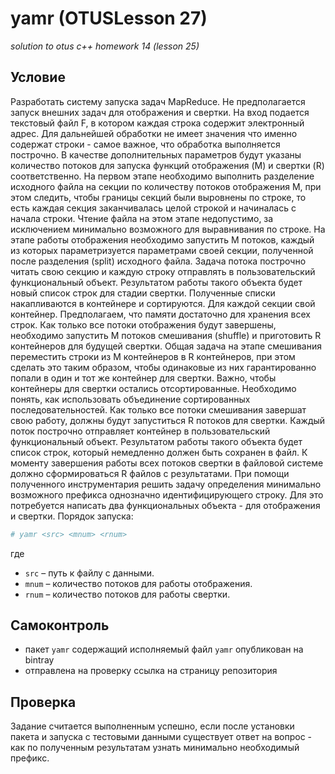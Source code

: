 # yamr (OTUSLesson 27)
_solution to otus c++ homework 14 (lesson 25)_

## Условие

Разработать систему запуска задач MapReduce. Не предполагается запуск внешних задач для отображения и свертки.
На вход подается текстовый файл F, в котором каждая строка содержит электронный адрес. Для дальнейшей обработки не имеет значения что именно содержат строки - самое важное, что обработка выполняется построчно.
В качестве дополнительных параметров будут указаны количество потоков для запуска функций отображения (M) и свертки (R) соответственно.
На первом этапе необходимо выполнить разделение исходного файла на секции по количеству потоков отображения M, при этом следить, чтобы границы секций были выровнены по строке, то есть каждая секция заканчивалась целой строкой и начиналась с начала строки. Чтение файла на этом этапе недопустимо, за
исключением минимально возможного для выравнивания по строке.
На этапе работы отображения необходимо запустить M потоков, каждый из которых параметризуется параметрами своей секции, полученной после разделения (split) исходного файла.
Задача потока построчно читать свою секцию и каждую строку отправлять в пользовательский функциональный объект. Результатом работы такого объекта будет новый список строк для стадии свертки. Полученные списки накапливаются в контейнере и сортируются. Для каждой секции свой контейнер. Предполагаем, что
памяти достаточно для хранения всех строк.
Как только все потоки отображения будут завершены, необходимо запустить M потоков смешивания (shuffle) и приготовить R контейнеров для будущей свертки. Общая задача на этапе смешивания переместить строки из M контейнеров в R контейнеров, при этом сделать это таким образом, чтобы одинаковые из них гарантированно попали в один и тот же контейнер для свертки. Важно, чтобы контейнеры для свертки остались отсортированные. Необходимо понять, как использовать объединение сортированных последовательностей.
Как только все потоки смешивания завершат свою работу, должны будут запуститься R потоков для свертки. Каждый поток построчно отправляет контейнер в пользовательский функциональный объект. Результатом работы такого объекта будет список строк, который немедленно должен быть сохранен в файл. К моменту завершения работы всех потоков свертки в файловой системе должно сформироваться R файлов с результатами. 
При помощи полученного инструментария решить задачу определения минимально возможного префикса однозначно идентифицирующего строку. Для это потребуется написать два функциональных объекта - для отображения и свертки.
Порядок запуска:

```sh
# yamr <src> <mnum> <rnum>
```
где
- `src` – путь к файлу с данными.
- `mnum` – количество потоков для работы отображения.
- `rnum` – количество потоков для работы свертки.

## Самоконтроль
- пакет `yamr` содержащий исполняемый файл `yamr` опубликован на bintray
- отправлена на проверку ссылка на страницу репозитория

## Проверка
Задание считается выполненным успешно, если после установки пакета и запуска с тестовыми данными существует ответ на вопрос - как по полученным результатам узнать минимально необходимый префикс.